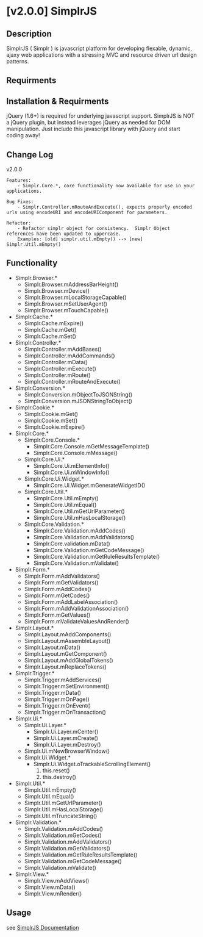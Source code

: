 [v2.0.0] SimplrJS
=============

Description
-----------

SimplrJS ( Simplr ) is javascript platform for developing flexable, dynamic, ajaxy web applications with a stressing MVC and resource driven url design patterns.

Requirments
-----------


Installation & Requirments
-----------

jQuery (1.6+) is required for underlying javascript support.  SimplrJS is NOT a jQuery plugin, but instead leverages jQuery as needed for DOM manipulation.
Just include this javascript library with jQuery and start coding away!

Change Log
------------

v2.0.0

	Features:
		- Simplr.Core.*, core functionality now available for use in your applications.

	Bug Fixes:
		- Simplr.Controller.mRouteAndExecute(), expects properly encoded urls using encodeURI and encodeURIComponent for parameters.

	Refactor:
		- Refactor simplr object for consistency.  Simplr Object references have been updated to uppercase. 
		Examples: [old] simplr.util.mEmpty() --> [new] Simplr.Util.mEmpty()

Functionality
---------------
*	Simplr.Browser.*
	+	Simplr.Browser.mAddressBarHeight()
	+	Simplr.Browser.mDevice()
	+	Simplr.Browser.mLocalStorageCapable()
	+	Simplr.Browser.mSetUserAgent()
	+	Simplr.Browser.mTouchCapable()
*	Simplr.Cache.*
	+	Simplr.Cache.mExpire()
	+	Simplr.Cache.mGet()
	+	Simplr.Cache.mSet()
*	Simplr.Controller.*
	+	Simplr.Controller.mAddBases()
	+	Simplr.Controller.mAddCommands()
	+	Simplr.Controller.mData()
	+	Simplr.Controller.mExecute()
	+	Simplr.Controller.mRoute()
	+	Simplr.Controller.mRouteAndExecute()
*	Simplr.Conversion.*
	+	Simplr.Conversion.mObjectToJSONString()
	+	Simplr.Conversion.mJSONStringToObject()
*	Simplr.Cookie.*
	+	Simplr.Cookie.mGet()
	+	Simplr.Cookie.mSet()
	+	Simplr.Cookie.mExpire()
*	Simplr.Core.*
	+	Simplr.Core.Console.*
		-	Simplr.Core.Console.mGetMessageTemplate()
		-	Simplr.Core.Console.mMessage()
	+	Simplr.Core.Ui.*
		-	Simplr.Core.Ui.mElementInfo()
		-	Simplr.Core.Ui.mWindowInfo()
	+	Simplr.Core.Ui.Widget.*
		-	Simplr.Core.Ui.Widget.mGenerateWidgetID()
	+	Simplr.Core.Util.*
		-	Simplr.Core.Util.mEmpty()
		-	Simplr.Core.Util.mEqual()
		-	Simplr.Core.Util.mGetUrlParameter()
		-	Simplr.Core.Util.mHasLocalStorage()
	+	Simplr.Core.Validation.*
		-	Simplr.Core.Validation.mAddCodes()
		-	Simplr.Core.Validation.mAddValidators()
		-	Simplr.Core.validation.mData()
		-	Simplr.Core.Validation.mGetCodeMessage()
		-	Simplr.Core.Validation.mGetRuleResultsTemplate()
		-	Simplr.Core.Validation.mValidate()
*	Simplr.Form.*
	+	Simplr.Form.mAddValidators()
	+	Simplr.Form.mGetValidators()
	+	Simplr.Form.mAddCodes()
	+	Simplr.Form.mGetCodes()
	+	Simplr.Form.mAddLabelAssociation()
	+	Simplr.Form.mAddValidationAssociation()
	+	Simplr.Form.mGetValues()
	+	Simplr.Form.mValidateValuesAndRender()
*	Simplr.Layout.*
	+	Simplr.Layout.mAddComponents()
	+	Simplr.Layout.mAssembleLayout()
	+	Simplr.Layout.mData()
	+	Simplr.Layout.mGetComponent()
	+	Simplr.Layout.mAddGlobalTokens()
	+	Simplr.Layout.mReplaceTokens()
*	Simplr.Trigger.*
	+	Simplr.Trigger.mAddServices()
	+	Simplr.Trigger.mSetEnvironment()
	+	Simplr.Trigger.mData()
	+	Simplr.Trigger.mOnPage()
	+	Simplr.Trigger.mOnEvent()
	+	Simplr.Trigger.mOnTransaction()
*	Simplr.Ui.*
	+	Simplr.Ui.Layer.*
		-	Simplr.Ui.Layer.mCenter()
		-	Simplr.Ui.Layer.mCreate()
		-	Simplr.Ui.Layer.mDestroy()
	+	Simplr.Ui.mNewBrowserWindow()
	+	Simplr.Ui.Widget.*
		-	Simplr.Ui.Widget.oTrackableScrollingElement()
			1.	this.reset()
			2.	this.destroy()
*	Simplr.Util.*
	+	Simplr.Util.mEmpty()
	+	Simplr.Util.mEqual()
	+	Simplr.Util.mGetUrlParameter()
	+	Simplr.Util.mHasLocalStorage()
	+	Simplr.Util.mTruncateString()
*	Simplr.Validation.*
	+	Simplr.Validation.mAddCodes()
	+	Simplr.Validation.mGetCodes()
	+	Simplr.Validation.mAddValidators()
	+	Simplr.Validation.mGetValidators()
	+	Simplr.Validation.mGetRuleResultsTemplate()
	+	Simplr.Validation.mGetCodeMessage()
	+	Simplr.Validation.mValidate()
*	Simplr.View.*
	+	Simplr.View.mAddViews()
	+	Simplr.View.mData()
	+	Simplr.View.mRender()

Usage
-----
see [SimplrJS Documentation](http://simplrjs.com/docs/)

